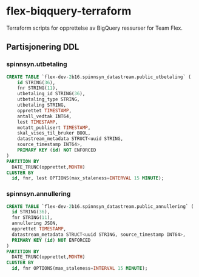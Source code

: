 # flex-biqquery-terraform

Terraform scripts for opprettelse av BigQuery ressurser for Team Flex.

## Partisjonering DDL

### spinnsyn.utbetaling

```sql
CREATE TABLE `flex-dev-2b16.spinnsyn_datastream.public_utbetaling` ( 
    id STRING(36),
    fnr STRING(11),
    utbetaling_id STRING(36),
    utbetaling_type STRING,
    utbetaling STRING,
    opprettet TIMESTAMP,
    antall_vedtak INT64,
    lest TIMESTAMP,
    motatt_publisert TIMESTAMP,
    skal_vises_til_bruker BOOL,
    datastream_metadata STRUCT<uuid STRING,
    source_timestamp INT64>,
    PRIMARY KEY (id) NOT ENFORCED
)
PARTITION BY
  DATE_TRUNC(opprettet,MONTH)
CLUSTER BY
  id, fnr, lest OPTIONS(max_staleness=INTERVAL 15 MINUTE);
```

### spinnsyn.annullering

```sql
CREATE TABLE `flex-dev-2b16.spinnsyn_datastream.public_annullering` (
  id STRING(36),
  fnr STRING(11),
  annullering JSON,
  opprettet TIMESTAMP,
  datastream_metadata STRUCT<uuid STRING, source_timestamp INT64>,
  PRIMARY KEY (id) NOT ENFORCED
)
PARTITION BY
  DATE_TRUNC(opprettet,MONTH)
CLUSTER BY
  id, fnr OPTIONS(max_staleness=INTERVAL 15 MINUTE);
```